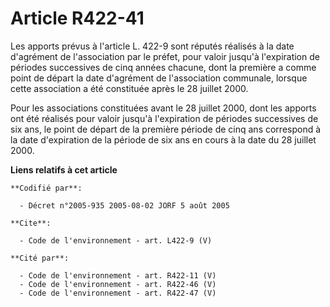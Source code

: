 # Article R422-41

Les apports prévus à l'article L. 422-9 sont réputés réalisés à la date d'agrément de l'association par le préfet, pour
valoir jusqu'à l'expiration de périodes successives de cinq années chacune, dont la première a comme point de départ la date
d'agrément de l'association communale, lorsque cette association a été constituée après le 28 juillet 2000. 

Pour les associations constituées avant le 28 juillet 2000, dont les apports ont été réalisés pour valoir jusqu'à
l'expiration de périodes successives de six ans, le point de départ de la première période de cinq ans correspond à la date
d'expiration de la période de six ans en cours à la date du 28 juillet 2000.

**Liens relatifs à cet article**

	**Codifié par**:

	  - Décret n°2005-935 2005-08-02 JORF 5 août 2005

	**Cite**:

	  - Code de l'environnement - art. L422-9 (V)

	**Cité par**:

	  - Code de l'environnement - art. R422-11 (V)
	  - Code de l'environnement - art. R422-46 (V)
	  - Code de l'environnement - art. R422-47 (V)
